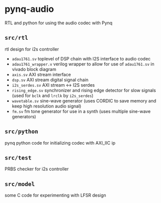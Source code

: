 # pynq-audio

RTL and python for using the audio codec with Pynq

## `src/rtl`
rtl design for i2s controller

- `adau1761.sv` toplevel of DSP chain with I2S interface to audio codec
- `adau1761_wrapper.v` verilog wrapper to allow for use of `adau1761.sv` in vivado block diagram
- `axis.sv` AXI stream interface
- `dsp.sv` AXI stream digital signal chain
- `i2s_serdes.sv` AXI stream <-> I2S serdes
- `rising_edge.sv` synchronizer and rising edge detector for slow signals (used for `bclk` and `lrclk` by `i2s_serdes`)
- `wavetable.sv` sine-wave generator (uses CORDIC to save memory and keep high resolution audio signal)
- `fm.sv` fm tone generator for use in a synth (uses multiple sine-wave generators)

## `src/python`
pynq python code for initializing codec with AXI_IIC ip

## `src/test`
PRBS checker for i2s controller

## `src/model`
some C code for experimenting with LFSR design

